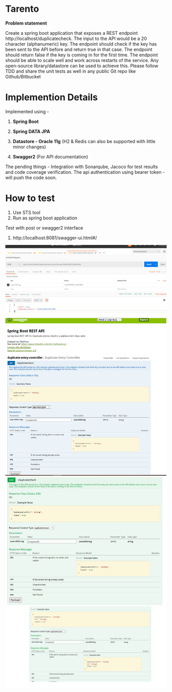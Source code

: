 # Tarento
**Problem statement**

Create a spring boot application that exposes a REST endpoint http://localhost/duplicatecheck. 
The input to the API would be a 20 character (alphanumeric) key. The endpoint should check if the key has been sent to the API before and return true in that case. The endpoint should return false if the key is coming in for the first time. The endpoint should be able to scale well and work across restarts of the service. Any open-source library/datastore can be used to achieve this. Please follow TDD and share the unit tests as well in any public Git repo like Github/Bitbucket

# Implemention Details
 Implemented using - 
 1. **Spring Boot**
 
 2. **Spring DATA JPA**
 
 3. **Datastore - Oracle 11g** (H2 & Redis can also be supported with little minor changes)
 
 4. **Swagger2** (For API documentation)
 
 The pending things - Integration with Sonarqube, Jacoco for test results and code coverage verification. The api authentication using bearer token  - will push the code soon.
 
 # How to test
 1. Use STS tool
 2. Run as spring boot application
  
 Test with post or swagger2 interface
 1. http://localhost:8081/swagger-ui.html#/  
 
 ![alt text](https://github.com/chethanrepo/tarento/blob/master/docs/search_post_man.png)
 ![alt text](https://github.com/chethanrepo/tarento/blob/master/docs/swagger1.png)
 ![alt text](https://github.com/chethanrepo/tarento/blob/master/docs/swagger2.png)
 ![alt text](https://github.com/chethanrepo/tarento/blob/master/docs/swagger3.png)

 
 
 

